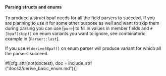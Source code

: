 #### Parsing structs and enums

To produce a struct bpaf needs for all the field parsers to succeed. If you are planning to use
it for some other purpose as well and want to skip them during parsing you can use [`pure`] to
fill in values in member fields and `#[bpaf(skip)]` on enum variants you want to ignore, see
combinatoric example in [`Parser::last`].

If you use `#[derive(Bpaf)]` on enum parser will produce variant for which all the parsers
succeed.

#![cfg_attr(not(doctest), doc = include_str!("docs2/derive_basic_enum.md"))]
